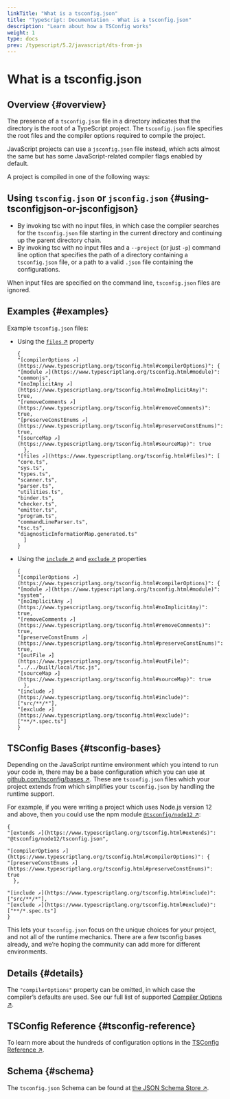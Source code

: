 ```yaml
---
linkTitle: "What is a tsconfig.json"
title: "TypeScript: Documentation - What is a tsconfig.json"
description: "Learn about how a TSConfig works"
weight: 1
type: docs
prev: /typescript/5.2/javascript/dts-from-js
---
```


# What is a tsconfig.json

## Overview {#overview}

The presence of a `tsconfig.json` file in a directory indicates that the directory is the root of a TypeScript project.
The `tsconfig.json` file specifies the root files and the compiler options required to compile the project.

JavaScript projects can use a `jsconfig.json` file instead, which acts almost the same but has some JavaScript-related compiler flags enabled by default.

A project is compiled in one of the following ways:

## Using `tsconfig.json` or `jsconfig.json` {#using-tsconfigjson-or-jsconfigjson}

- By invoking tsc with no input files, in which case the compiler searches for the `tsconfig.json` file starting in the current directory and continuing up the parent directory chain.
- By invoking tsc with no input files and a `--project` (or just `-p`) command line option that specifies the path of a directory containing a `tsconfig.json` file, or a path to a valid `.json` file containing the configurations.

When input files are specified on the command line, `tsconfig.json` files are ignored.

## Examples {#examples}

Example `tsconfig.json` files:

- Using the [`files` ↗](https://www.typescriptlang.org/tsconfig.html#files) property

  ```
  {
  "[compilerOptions ↗](https://www.typescriptlang.org/tsconfig.html#compilerOptions)": {
  "[module ↗](https://www.typescriptlang.org/tsconfig.html#module)": "commonjs",
  "[noImplicitAny ↗](https://www.typescriptlang.org/tsconfig.html#noImplicitAny)": true,
  "[removeComments ↗](https://www.typescriptlang.org/tsconfig.html#removeComments)": true,
  "[preserveConstEnums ↗](https://www.typescriptlang.org/tsconfig.html#preserveConstEnums)": true,
  "[sourceMap ↗](https://www.typescriptlang.org/tsconfig.html#sourceMap)": true
    },
  "[files ↗](https://www.typescriptlang.org/tsconfig.html#files)": [
  "core.ts",
  "sys.ts",
  "types.ts",
  "scanner.ts",
  "parser.ts",
  "utilities.ts",
  "binder.ts",
  "checker.ts",
  "emitter.ts",
  "program.ts",
  "commandLineParser.ts",
  "tsc.ts",
  "diagnosticInformationMap.generated.ts"
    ]
  }
  ```

- Using the [`include` ↗](https://www.typescriptlang.org/tsconfig.html#include) and [`exclude` ↗](https://www.typescriptlang.org/tsconfig.html#exclude) properties

  ```
  {
  "[compilerOptions ↗](https://www.typescriptlang.org/tsconfig.html#compilerOptions)": {
  "[module ↗](https://www.typescriptlang.org/tsconfig.html#module)": "system",
  "[noImplicitAny ↗](https://www.typescriptlang.org/tsconfig.html#noImplicitAny)": true,
  "[removeComments ↗](https://www.typescriptlang.org/tsconfig.html#removeComments)": true,
  "[preserveConstEnums ↗](https://www.typescriptlang.org/tsconfig.html#preserveConstEnums)": true,
  "[outFile ↗](https://www.typescriptlang.org/tsconfig.html#outFile)": "../../built/local/tsc.js",
  "[sourceMap ↗](https://www.typescriptlang.org/tsconfig.html#sourceMap)": true
    },
  "[include ↗](https://www.typescriptlang.org/tsconfig.html#include)": ["src/**/*"],
  "[exclude ↗](https://www.typescriptlang.org/tsconfig.html#exclude)": ["**/*.spec.ts"]
  }
  ```

## TSConfig Bases {#tsconfig-bases}

Depending on the JavaScript runtime environment which you intend to run your code in, there may be a base configuration which you can use at [github.com/tsconfig/bases ↗](https://github.com/tsconfig/bases/).
These are `tsconfig.json` files which your project extends from which simplifies your `tsconfig.json` by handling the runtime support.

For example, if you were writing a project which uses Node.js version 12 and above, then you could use the npm module [`@tsconfig/node12` ↗](https://www.npmjs.com/package/@tsconfig/node12):

```
{
"[extends ↗](https://www.typescriptlang.org/tsconfig.html#extends)": "@tsconfig/node12/tsconfig.json",

"[compilerOptions ↗](https://www.typescriptlang.org/tsconfig.html#compilerOptions)": {
"[preserveConstEnums ↗](https://www.typescriptlang.org/tsconfig.html#preserveConstEnums)": true
  },

"[include ↗](https://www.typescriptlang.org/tsconfig.html#include)": ["src/**/*"],
"[exclude ↗](https://www.typescriptlang.org/tsconfig.html#exclude)": ["**/*.spec.ts"]
}
```

This lets your `tsconfig.json` focus on the unique choices for your project, and not all of the runtime mechanics. There are a few tsconfig bases already, and we’re hoping the community can add more for different environments.

## Details {#details}

The `"compilerOptions"` property can be omitted, in which case the compiler’s defaults are used. See our full list of supported [Compiler Options ↗](https://www.typescriptlang.org/tsconfig.html).

## TSConfig Reference {#tsconfig-reference}

To learn more about the hundreds of configuration options in the [TSConfig Reference ↗](https://www.typescriptlang.org/tsconfig.html).

## Schema {#schema}

The `tsconfig.json` Schema can be found at [the JSON Schema Store ↗](https://web.archive.org/web/20231123104250/http://json.schemastore.org/tsconfig).
